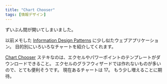 ```yaml
---
title: "Chart Chooser"
tags: [情報デザイン]
---
```


ずいぶん間が開いてしまいました。

以前メモした [Information Design Patterns](http://niceone.org/infodesign/) に少し似たウェブアプリケーション。
目的別にいろいろなチャートを紹介してくれます。

[Chart Chooser](http://chartchooser.juiceanalytics.com/)
ステキなのは、エクセルやパワーポイントのテンプレートがダウンロードできること。
エクセルのグラフウィザードでは作れないものが多いので、とても便利そうです。
現在あるチャートは 17。
もう少し増えることに期待。
